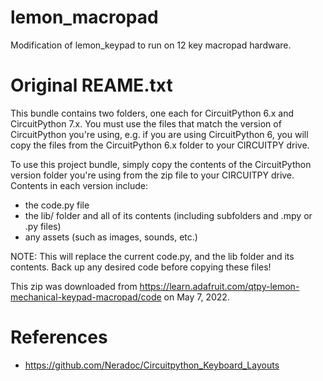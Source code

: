 
# lemon_macropad

Modification of lemon_keypad to run on 12 key macropad hardware.

# Original REAME.txt

This bundle contains two folders, one each for CircuitPython 6.x and CircuitPython 7.x. You must use the files that match the version of CircuitPython you're using, e.g. if you are using CircuitPython 6, you will copy the files from the CircuitPython 6.x folder to your CIRCUITPY drive.

To use this project bundle, simply copy the contents of the CircuitPython version folder you're using from the zip file to your CIRCUITPY drive.
Contents in each version include:
* the code.py file
* the lib/ folder and all of its contents (including subfolders and .mpy or .py files)
* any assets (such as images, sounds, etc.)

NOTE: This will replace the current code.py, and the lib folder and its contents. Back up any desired code before copying these files!

 This zip was downloaded from https://learn.adafruit.com/qtpy-lemon-mechanical-keypad-macropad/code on May  7, 2022.


# References
- https://github.com/Neradoc/Circuitpython_Keyboard_Layouts
